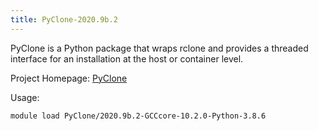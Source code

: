 ```yaml
---
title: PyClone-2020.9b.2
---
```

PyClone is a Python package that wraps rclone and provides a threaded interface for
 an installation at the host or container level.

Project Homepage: [PyClone](https://gitlab.com/ltgiv/pyclone)

Usage:
```
module load PyClone/2020.9b.2-GCCcore-10.2.0-Python-3.8.6
```
